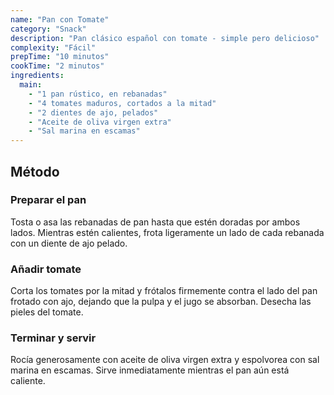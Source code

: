 ```yaml
---
name: "Pan con Tomate"
category: "Snack"
description: "Pan clásico español con tomate - simple pero delicioso"
complexity: "Fácil"
prepTime: "10 minutos"
cookTime: "2 minutos"
ingredients:
  main:
    - "1 pan rústico, en rebanadas"
    - "4 tomates maduros, cortados a la mitad"
    - "2 dientes de ajo, pelados"
    - "Aceite de oliva virgen extra"
    - "Sal marina en escamas"
---
```


## Método

### Preparar el pan

Tosta o asa las rebanadas de pan hasta que estén doradas por ambos lados. Mientras estén calientes, frota ligeramente un lado de cada rebanada con un diente de ajo pelado.

### Añadir tomate

Corta los tomates por la mitad y frótalos firmemente contra el lado del pan frotado con ajo, dejando que la pulpa y el jugo se absorban. Desecha las pieles del tomate.

### Terminar y servir

Rocía generosamente con aceite de oliva virgen extra y espolvorea con sal marina en escamas. Sirve inmediatamente mientras el pan aún está caliente.
